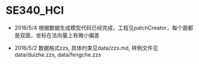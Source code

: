 # SE340_HCI

- 2016/5/4 根据数据生成模型代码已经完成，工程见patchCreator，每个面都是双面，坐标在法向量上有微小偏差

- 2016/5/2 数据格式zzs, 具体约束见data/zzs.md, 样例文件见data/duizhe.zzs, data/fengche.zzs

